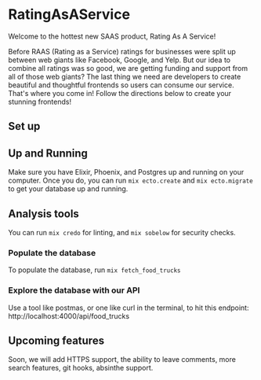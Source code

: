 # RatingAsAService

Welcome to the hottest new SAAS product, Rating As A Service!

Before RAAS (Rating as a Service) ratings for businesses were split up between web giants like Facebook, Google, and Yelp. But our idea to combine all ratings was so good, we are getting funding and support from all of those web giants? The last thing we need are developers to create beautiful and thoughtful frontends so users can consume our service. That's where you come in! Follow the directions below to create your stunning frontends!

## Set up

## Up and Running

Make sure you have Elixir, Phoenix, and Postgres up and running on your computer. Once you do, you can run `mix ecto.create` and `mix ecto.migrate` to get your database up and running.

## Analysis tools

You can run `mix credo` for linting, and `mix sobelow` for security checks.

### Populate the database

To populate the database, run `mix fetch_food_trucks`

### Explore the database with our API

Use a tool like postmas, or one like curl in the terminal, to hit this endpoint: http://localhost:4000/api/food_trucks


## Upcoming features

Soon, we will add HTTPS support, the ability to leave comments, more search features, git hooks, absinthe support.
